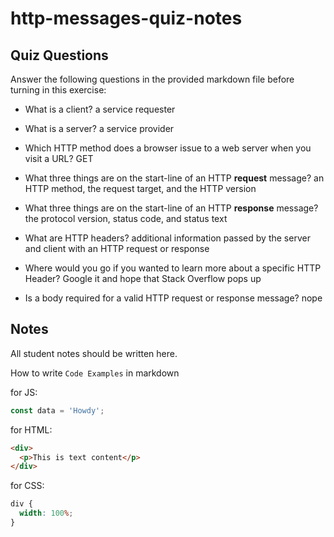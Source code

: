 # http-messages-quiz-notes

## Quiz Questions

Answer the following questions in the provided markdown file before turning in this exercise:

- What is a client?
  a service requester

- What is a server?
  a service provider

- Which HTTP method does a browser issue to a web server when you visit a URL?
  GET

- What three things are on the start-line of an HTTP **request** message?
  an HTTP method, the request target, and the HTTP version

- What three things are on the start-line of an HTTP **response** message?
  the protocol version, status code, and status text

- What are HTTP headers?
  additional information passed by the server and client with an HTTP request or response

- Where would you go if you wanted to learn more about a specific HTTP Header?
  Google it and hope that Stack Overflow pops up

- Is a body required for a valid HTTP request or response message?
  nope

## Notes

All student notes should be written here.

How to write `Code Examples` in markdown

for JS:

```javascript
const data = 'Howdy';
```

for HTML:

```html
<div>
  <p>This is text content</p>
</div>
```

for CSS:

```css
div {
  width: 100%;
}
```
